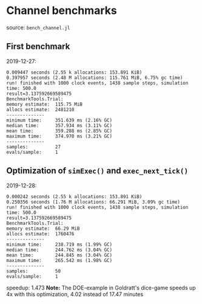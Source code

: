 # Channel benchmarks

source: `bench_channel.jl`

## First benchmark

2019-12-27:

    0.009447 seconds (2.55 k allocations: 153.891 KiB)
    0.397957 seconds (2.48 M allocations: 115.761 MiB, 6.75% gc time)
    run! finished with 1000 clock events, 1438 sample steps, simulation time: 500.0
    result=3.137592669589475
    BenchmarkTools.Trial:
    memory estimate:  115.75 MiB
    allocs estimate:  2481210
    --------------
    minimum time:     351.639 ms (2.16% GC)
    median time:      357.934 ms (3.11% GC)
    mean time:        359.288 ms (2.85% GC)
    maximum time:     374.970 ms (3.21% GC)
    --------------
    samples:          27
    evals/sample:     1

## Optimization of `simExec()` and `exec_next_tick()`

2019-12-28:

    0.000242 seconds (2.55 k allocations: 153.891 KiB)
    0.250356 seconds (1.76 M allocations: 66.291 MiB, 3.09% gc time)
    run! finished with 1000 clock events, 1438 sample steps, simulation time: 500.0
    result=3.137592669589475
    BenchmarkTools.Trial:
    memory estimate:  66.29 MiB
    allocs estimate:  1760476
    --------------
    minimum time:     238.719 ms (1.99% GC)
    median time:      244.762 ms (3.04% GC)
    mean time:        244.845 ms (3.04% GC)
    maximum time:     265.542 ms (1.98% GC)
    --------------
    samples:          50
    evals/sample:     1

speedup: 1.473
**Note:** The DOE-example in Goldratt's dice-game speeds up 4x with this
optimization, 4.02 instead of 17.47 minutes
